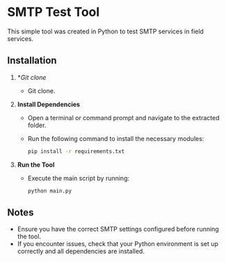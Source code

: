 # SMTP Test Tool  

This simple tool was created in Python to test SMTP services in field services.  

## Installation  

1. **Git clone*  
   - Git clone.  

2. **Install Dependencies**  
   - Open a terminal or command prompt and navigate to the extracted folder.  
   - Run the following command to install the necessary modules:  

     ```sh
     pip install -r requirements.txt
     ```

3. **Run the Tool**  
   - Execute the main script by running:  

     ```sh
     python main.py
     ```
## Notes  

- Ensure you have the correct SMTP settings configured before running the tool.  
- If you encounter issues, check that your Python environment is set up correctly and all dependencies are installed.  
